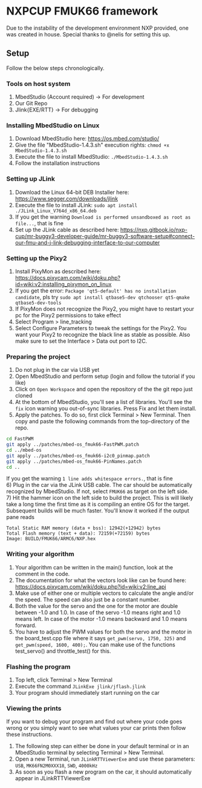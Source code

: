 # NXPCUP FMUK66 framework

Due to the instability of the development environment NXP provided, one was created in house. Special thanks to @nelis for setting this up.

## Setup

Follow the below steps chronologically.

### Tools on host system 

1) MbedStudio (Account required) -> For development
2) Our Git Repo 
3) Jlink{EXE/RTT} -> For debugging

### Installing MbedStudio on Linux

1) Download MbedStudio here: https://os.mbed.com/studio/
2) Give the file "MbedStudio-1.4.3.sh" execution rights: `chmod +x MbedStudio-1.4.3.sh`
3) Execute the file to install MbedStudio: `./MbedStudio-1.4.3.sh`
4) Follow the installation instructions

### Setting up JLink

1) Download the Linux 64-bit DEB Installer here: https://www.segger.com/downloads/jlink
2) Execute the file to install JLink: `sudo apt install ./JLink_Linux_V764d_x86_64.deb`
3) If you get the warning `Download is performed unsandboxed as root as file...`, that is fine
4) Set up the JLink cable as described here: https://nxp.gitbook.io/nxp-cup/mr-buggy3-developer-guide/mr-buggy3-software-setup#connect-our-fmu-and-j-link-debugging-interface-to-our-computer

### Setting up the Pixy2

1) Install PixyMon as described here: https://docs.pixycam.com/wiki/doku.php?id=wiki:v2:installing_pixymon_on_linux
2) If you get the error: `Package 'qt5-default' has no installation candidate`, pls try `sudo apt install qtbase5-dev qtchooser qt5-qmake qtbase5-dev-tools`
3) If PixyMon does not recognize the Pixy2, you might have to restart your pc for the Pixy2 permissions to take effect
4) Select Program > line_tracking
5) Select Configure Parameters to tweak the settings for the Pixy2. You want your Pixy2 to recognize the black line as stable as possible. Also make sure to set the Interface > Data out port to I2C.

### Preparing the project

1) Do not plug in the car via USB yet
2) Open MbedStudio and perform setup (login and follow the tutorial if you like)
3) Click on `Open Workspace` and open the repository of the the git repo just cloned
4) At the bottom of MbedStudio, you'll see a list of libraries. You'll see the `fix` icon warning you out-of-sync libraries. Press Fix and let them install. 
5) Apply the patches. To do so, first click Terminal > New Terminal. Then copy and paste the following commands from the top-directory of the repo.
```bash
cd FastPWM
git apply ../patches/mbed-os_fmuk66-FastPWM.patch
cd ../mbed-os
git apply ../patches/mbed-os_fmuk66-i2c0_pinmap.patch
git apply ../patches/mbed-os_fmuk66-PinNames.patch 
cd ..
```
If you get the warning `1 line adds whitespace errors.`, that is fine  
6) Plug in the car via the JLink USB cable. The car should be automatically recognized by MbedStudio. If not, select `FMUK66` as target on the left side.  
7) Hit the hammer icon on the left side to build the project. This is will likely take a long time the first time as it is compiling an entire OS for the target. Subsequent builds will be much faster. You'll know it worked if the output pane reads 
```none
Total Static RAM memory (data + bss): 12942(+12942) bytes
Total Flash memory (text + data): 72159(+72159) bytes
Image: BUILD/FMUK66/ARMC6/NXP.hex
```

### Writing your algorithm

1) Your algorithm can be written in the main() function, look at the comment in the code.
2) The documentation for what the vectors look like can be found here: https://docs.pixycam.com/wiki/doku.php?id=wiki:v2:line_api
3) Make use of either one or multiple vectors to calculate the angle and/or the speed. The speed can also just be a constant number.
4) Both the value for the servo and the one for the motor are double between -1.0 and 1.0. In case of the servo -1.0 means right and 1.0 means left. In case of the motor -1.0 means backward and 1.0 means forward.
5) You have to adjust the PWM values for both the servo and the motor in the board_test.cpp file where it says `get_pwm(servo, 1750, 325)` and `get_pwm(speed, 1600, 400);`. You can make use of the functions test_servo() and throttle_test() for this.

### Flashing the program

1) Top left, click Terminal > New Terminal
2) Execute the command `JLinkExe jlink/jflash.jlink`
3) Your program should immediately start running on the car

### Viewing the prints

If you want to debug your program and find out where your code goes wrong or you simply want to see what values your car prints then follow these instructions.

1) The following step can either be done in your default terminal or in an MbedStudio terminal by selecting Terminal > New Terminal.
2) Open a new Terminal, run `JLinkRTTViewerExe` and use these parameters: `USB`, `MK66FN2M0XXX18`, `SWD`, `4000kHz`
4) As soon as you flash a new program on the car, it should automatically appear in JLinkRTTViewerExe
